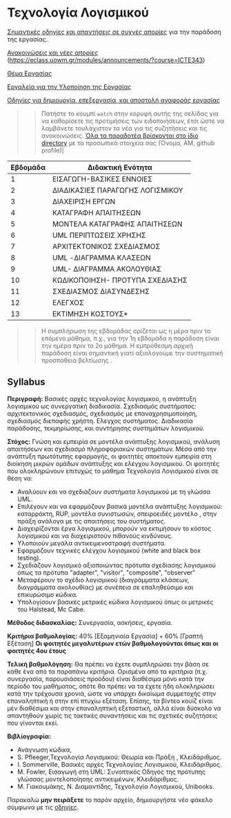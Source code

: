 # Τεχνολογία Λογισμικού 

[Σημαντικές οδηγίες και απαντήσεις σε συχνές απορίες](https://technologia-logismikou-uowm.github.io/sw.github.io) για την παράδοση της εργασίας.

[Ανακοινώσεις και νέες απορίες ](https://github.com/Technologia-Logismikou-UoWM/Ergasia-2023-24/discussions) (https://eclass.uowm.gr/modules/announcements/?course=ICTE343)

[Θέμα Εργασίας](https://technologia-logismikou-uowm.github.io/sw.github.io/dev)

[Εργαλεία για την Υλοποίηση της Εργασίας](https://technologia-logismikou-uowm.github.io/sw.github.io/tools/)

[Οδηγίες για δημιουργία, επεξεργασία, και αποστολή αναφοράς εργασίας](https://technologia-logismikou-uowm.github.io/sw.github.io/guide)

>> Πατήστε το κουμπί `watch` στην κορυφή αυτής της σελίδας για να καθορίσετε τις προτιμήσεις των ειδοποιήσεων, έτσι ώστε να λαμβάνετε τουλάχιστον τα νέα για τις συζητήσεις και τις ανακοινώσεις.
>> [Όλα τα παραδοτέα βρίσκονται στο ίδιο directory](https://technologia-logismikou-uowm.github.io/sw.github.io/deliverables) με τα προσωπικά στοιχεία σας (Όνομα, ΑΜ, github profile)| 

| Εβδομάδα | Διδακτική Ενότητα|
| --- | --- |
| 1 | ΕΙΣΑΓΩΓΗ-ΒΑΣΙΚΕΣ ΕΝΝΟΙΕΣ | 
| 2 | ΔΙΑΔΙΚΑΣΙΕΣ ΠΑΡΑΓΩΓΗΣ ΛΟΓΙΣΜΙΚΟΥ | 
| 3 | ΔΙΑΧΕΙΡΙΣΗ ΕΡΓΩΝ |
| 4 | ΚΑΤΑΓΡΑΦΗ ΑΠΑΙΤΗΣΕΩΝ |
| 5 | ΜΟΝΤΕΛΑ ΚΑΤΑΓΡΑΦΗΣ ΑΠΑΙΤΗΣΕΩΝ |
| 6 | UML ΠΕΡΙΠΤΩΣΕΙΣ ΧΡΗΣΗΣ |
| 7 | ΑΡΧΙΤΕΚΤΟΝΙΚΟΣ ΣΧΕΔΙΑΣΜΟΣ |
| 8 | UML -ΔΙΑΓΡΑΜΜΑ ΚΛΑΣΕΩΝ  |
| 9 | UΜL- ΔΙΑΓΡΑΜΜΑ ΑΚΟΛΟΥΘΙΑΣ |
| 10 | ΚΩΔΙΚΟΠΟΙΗΣΗ- ΠΡΟΤΥΠΑ ΣΧΕΔΙΑΣΗΣ |
| 11 | ΣΧΕΔΙΑΣΜΟΣ ΔΙΑΣΥΝΔΕΣΗΣ |
| 12 | ΕΛΕΓΧΟΣ |
| 13 | ΕΚΤΙΜΗΣΗ ΚΟΣΤΟΥΣ* | 

>> Η συμπλήρωση της εβδομάδας ορίζεται ως η μέρα πριν το επόμενο μάθημα, π.χ., για την 1η εβδομάδα η παράδοση είναι την ημέρα πριν το 2ο μάθημα. Η εμπρόθεσμη αρχική παράδοση είναι σημαντική γιατί αξιολογούμε την συστηματική προσπάθεια βελτίωσης .

## Syllabus

**Περιγραφή:** Βασικές αρχές τεχνολογίας λογισμικού, η ανάπτυξη λογισμικού ως συνεργατική διαδικασία. Σχεδιασμός συστήματος: αρχιτεκτονικός σχεδιασμός, σχεδιασμός με επαναχρησιμοποίηση, σχεδιασμός διεπαφής χρήστη. Eλεγχος συστήματος. Διαδικασία παράδοσης, τεκμηρίωσης, και συντήρησης συστημάτων λογισμικού.



**Στόχος:** Γνώση και εμπειρία σε μοντέλα ανάπτυξης λογισμικού, ανάλυση απαιτήσεων και σχεδιασμό πληροφοριακών συστημάτων. Μέσα από την ανάπτυξη πρωτότυπης εφαρμογής, οι φοιτητές αποκτούν εμπειρία στη διοίκηση μικρών ομάδων ανάπτυξης και ελέγχου λογισμικού. Οι φοιτητές που ολοκληρώνουν επιτυχώς το μάθημα Τεχνολογία Λογισμικού είναι σε θέση να:

* Αναλύουν και να σχεδιάζουν συστήματα λογισμικού με τη γλώσσα UML.
* Επιλέγουν και να εφαρμόζουν βασικά μοντέλα ανάπτυξης λογισμικού: καταρράκτη, RUP, μοντέλα συνιστωσών, σπειροειδές μοντέλο , στην πράξη ανάλογα με τις απαιτήσεις του συστήματος. 
* Διαχειρίζονται έργα λογισμικού, μπορούν να εκτιμήσουν το κόστος λογισμικού και να διαχειριστούν πιθανούς κινδύνους.
* Υλοποιούν μεγάλα αντικειμενοστραφή συστήματα.
* Εφαρμόζουν τεχνικές ελέγχου λογισμικού (white and black box testing).
* Σχεδιάζουν λογισμικό αξιοποιώντας πρότυπα σχεδίασης λογισμικού όπως τα πρότυπα "adapter", "visitor", "composite", "observer"
* Μεταφέρουν το σχέδιο λογισμικού (διαγράμματα κλάσεων, διαγράμματα ακολουθίας) με συνέπεια σε επαληθεύσιμο και επικυρώσιμο κώδικα.
* Υπολογίσουν βασικές μετρικές κώδικα λογισμικού όπως οι μετρικές του Halstead, Mc Cabe.


**Μέθοδος διδασκαλίας:** Συνεργασία, ασκήσεις, εργασία.


**Κριτήρια βαθμολογίας:**  40% [Εξαμηνιαία Εργασία] + 60% [Γραπτή Εξέταση] **Οι φοιτητές μεγαλυτέρων ετών βαθμολογούνται όπως και οι φοιτητές 4ου έτους**

**Τελική βαθμολόγηση:** Θα πρέπει να έχετε συμπληρώσει την βάση σε κάθε ένα από τα παραπάνω κριτήρια. Ορισμένα από τα κριτήρια (π.χ. συνεργασία, παρουσιάσεις προόδου) είναι διαθέσιμα μόνο κατά την περίοδο του μαθήματος, οπότε θα πρέπει να τα έχετε ήδη ολοκληρώσει κατά την τρέχουσα χρονιά, ώστε να υπάρχει δικαίωμα συμμετοχής στην επαναληπτική ή στην επί πτυχίω εξέταση. Επίσης, τα βίντεο κουϊζ είναι μεν διαθέσιμα και στην επαναληπτική εξεταστική, αλλά είναι δύσκολο να απαντηθούν χωρίς τις τακτικές συναντήσεις και τις σχετικές συζητήσεις που γίνονται εκεί. 

**Βιβλίογραφία:** 
* Ανάγνωση κώδικα, 
* S. Pfleeger,Τεχνολογία Λογισμικού: Θεωρία και Πράξη , Κλειδάριθμος.
* Ι. Sommerville, Βασικές αρχές Τεχνολογίας Λογισμικού, Κλειδάριθμος.
* Μ. Fowler, Εισαγωγή στη UML: Συνοπτικός Οδηγός της πρότυπης γλώσσας μοντελοποίησης αντικειμένων, Κλειδάριθμος.
* Μ. Γιακουμάκης, Ν. Διαμαντίδης, Τεχνολογία Λογισμικού, Unibooks.



Παρακαλώ **μην πειράξετε** το παρόν αρχείο, δημιουργήστε νέο φάκελο σύμφωνα με τις [οδηγίες](https://technologia-logismikou-uowm.github.io/sw.github.io/submit).
